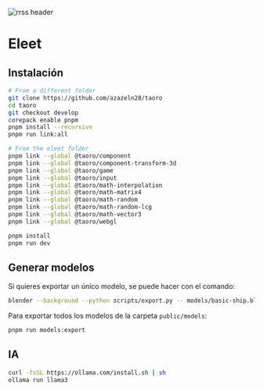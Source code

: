 ![rrss header](https://github.com/user-attachments/assets/0511ca01-c0f3-4c98-a558-1ae7182c9e05)

# Eleet

## Instalación

```sh
# From a different folder
git clone https://github.com/azazeln28/taoro
cd taoro
git checkout develop
corepack enable pnpm
pnpm install --recursive
pnpm run link:all
```

```sh
# From the eleet folder
pnpm link --global @taoro/component
pnpm link --global @taoro/component-transform-3d
pnpm link --global @taoro/game
pnpm link --global @taoro/input
pnpm link --global @taoro/math-interpolation
pnpm link --global @taoro/math-matrix4
pnpm link --global @taoro/math-random
pnpm link --global @taoro/math-random-lcg
pnpm link --global @taoro/math-vector3
pnpm link --global @taoro/webgl
```

```sh
pnpm install
pnpm run dev
```

## Generar modelos

Si quieres exportar un único modelo, se puede hacer con el comando:

```sh
blender --background --python scripts/export.py -- models/basic-ship.blend
```

Para exportar todos los modelos de la carpeta `public/models`:

```sh
pnpm run models:export
```

## IA

```sh
curl -fsSL https://ollama.com/install.sh | sh
ollama run llama3
```
